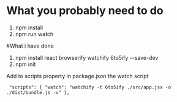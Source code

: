 # What you probably need to do
1. npm install
2. npm run watch

#What i have done
1. npm install react browserify watchify 6to5ify --save-dev
2. npm init

Add to scripts property in package.json the watch script

 ` "scripts": {
    "watch": "watchify -t 6to5ify ./src/app.jsx -o ./dist/bundle.js -v"
  },`



